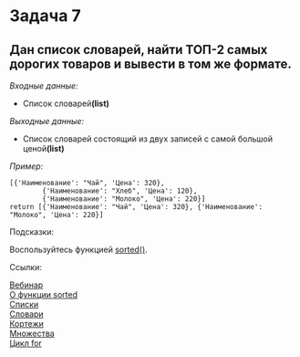 <h1 >Задача 7</h1>
<h2>Дан список словарей, найти ТОП-2 самых дорогих товаров и вывести в том же формате.</h2>
<p><i>Входные данные:</i></p>
<ul><li>Список словарей<strong>(list)</strong></li></ul>
<p><i>Выходные данные:</i></p>
<ul><li>Список словарей состоящий из двух записей с самой большой ценой<strong>(list)</strong></li></ul>
<p><i>Пример:</i></p>
<div class="example">
    <code>[{'Наименование': "Чай", 'Цена': 320},
        {'Наименование': "Хлеб", 'Цена': 120},
        {'Наименование': "Молоко", 'Цена': 220}]</code> <br>
    <code>return [{'Наименование': "Чай", 'Цена': 320}, {'Наименование': "Молоко", 'Цена': 220}]</code> <br>
</div>
<p>Подсказки:</p>
<div class="hint">
    <div>Воспользуйтесь функцией <a href="https://pyneng.readthedocs.io/ru/latest/book/10_useful_functions/sorted.html">sorted()</a>. </div>
</div>

<p>Ссылки:</p>
<a href="https://online.sbis.ru/shared/disk/7bd7dff3-f3e3-49c6-b9de-b62188e3ef13">Вебинар</a>
<br>
<a href="https://pyneng.readthedocs.io/ru/latest/book/10_useful_functions/sorted.html">О функции sorted</a>
<br>
<a href="https://pythonworld.ru/tipy-dannyx-v-python/spiski-list-funkcii-i-metody-spiskov.html">Списки</a>
<br>
<a href="https://pythonworld.ru/tipy-dannyx-v-python/slovari-dict-funkcii-i-metody-slovarej.html">Словари</a>
<br>
<a href="https://pythonworld.ru/tipy-dannyx-v-python/kortezhi-tuple.html">Кортежи</a>
<br>
<a href="https://pythonworld.ru/tipy-dannyx-v-python/mnozhestva-set-i-frozenset.html">Множества</a>
<br>
<a href="https://myrusakov.ru/python-for.html">Цикл for</a>
